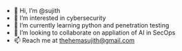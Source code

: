 - 👋 Hi, I’m @sujith  
- 👀 I’m interested in cybersecurity  
- 🌱 I’m currently learning python and penetration testing
- 💞️ I’m looking to collaborate on appliation of AI in SecOps
- 📫 Reach me at thehemasujith@gmail.com

<!---
shitabyss/shitabyss is a ✨ special ✨ repository because its `README.md` (this file) appears on your GitHub profile.
You can click the Preview link to take a look at your changes.
--->
